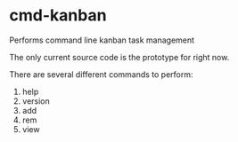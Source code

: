 # cmd-kanban
Performs command line kanban task management

The only current source code is the prototype for right now. 

There are several different commands to perform:
1. help
2. version
3. add
4. rem
5. view


